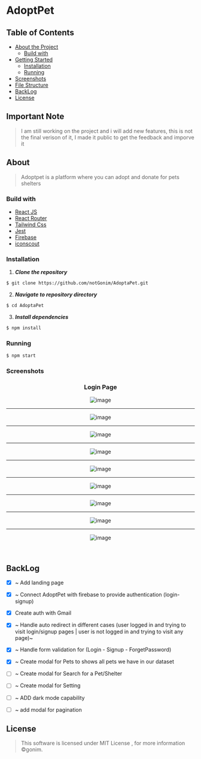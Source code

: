 # AdoptPet


## Table of Contents



- [About the Project](#about)
  - [Build with](#build-with)
- [Getting Started](#getting-started)
  - [Installation](#installation)
  - [Running](#running)
- [Screenshots](#screenshots)
- [File Structure](#file-structure)
- [BackLog](#backlog)
- [License](#license)



## Important Note
> I am still working on the project and i will add new features, this is not the final verison of it, I made it public to get the feedback and imporve it 



## About
>Adoptpet is a platform where you can adopt and donate for pets shelters




### Build with
- [React JS](https://reactjs.org/)
- [React Router](https://reacttraining.com/react-router/web/guides/quick-start)
- [Tailwind Css](https://tailwindcss.com/)
- [Jest](https://jestjs.io/)
- [Firebase](https://firebase.google.com/)
- [iconscout](https://iconscout.com/)


### Installation

1. **_Clone the repository_**

```sh
$ git clone https://github.com/notGonim/AdoptaPet.git
```
2. **_Navigate to repository directory_**
```sh
$ cd AdoptaPet
```

3. **_Install dependencies_**

```sh
$ npm install
```


### Running

```sh
$ npm start
```


### Screenshots


<div align="center">
  
<h3 align="center">Login Page</h3>

  ![image](https://github.com/notGonim/AdoptaPet/blob/main/src/assets/screenshots/1.PNG)
  
  <hr/>
  
 ![image](https://github.com/notGonim/AdoptaPet/blob/main/src/assets/screenshots/2.PNG)
  
   <hr/>
  
 ![image](https://github.com/notGonim/AdoptaPet/blob/main/src/assets/screenshots/3.PNG)
  
  <hr/>

 ![image](https://github.com/notGonim/AdoptaPet/blob/main/src/assets/screenshots/4.PNG)
  
  <hr/>
  
   ![image](https://github.com/notGonim/AdoptaPet/blob/main/src/assets/screenshots/5.PNG)
  
  <hr/>
  
   ![image](https://github.com/notGonim/AdoptaPet/blob/main/src/assets/screenshots/6.PNG)
  
  <hr/>
  
   ![image](https://github.com/notGonim/AdoptaPet/blob/main/src/assets/screenshots/7.PNG)
  
  <hr/>
  
   ![image](https://github.com/notGonim/AdoptaPet/blob/main/src/assets/screenshots/8.PNG)
  
  <hr/>
  
   ![image](https://github.com/notGonim/AdoptaPet/blob/main/src/assets/screenshots/9.PNG)
  
  
  
  <br/>
</div>




## BackLog
- [x] ~ Add landing page 
- [x] ~ Connect AdoptPet with firebase to provide authentication (login-signup)
- [x] Create auth with  Gmail 
- [x] ~ Handle auto redirect in different cases (user logged in and trying to visit login/signup pages | user is not logged in and trying to visit any page)~
- [x] ~ Handle form validation for (Login - Signup - ForgetPassword)
- [x] ~ Create modal for Pets to shows all pets we have in our dataset 
- [ ] ~ Create modal for Search for a Pet/Shelter  
- [ ] ~ Create modal for Setting 
- [ ] ~ ADD dark mode capability
- [ ] ~ add modal for pagination 



## License

> This software is licensed under MIT License , for more information ©gonim.
